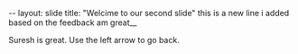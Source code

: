 
--
layout: slide
title: "Welcime to our second slide"
this is a new line i added based on the feedback
 am great__

Suresh is great.
Use the left arrow to go back.
